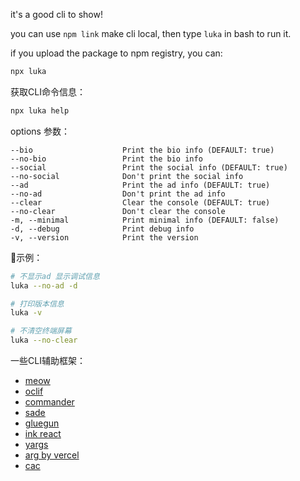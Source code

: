 it's a good cli to show!

you can use `npm link` make cli local, then type `luka` in bash to run it.

if you upload the package to npm registry, you can:

```bash
npx luka
```

获取CLI命令信息：
```bash
npx luka help
```

options 参数：
```
--bio                    Print the bio info (DEFAULT: true)
--no-bio                 Print the bio info
--social                 Print the social info (DEFAULT: true)
--no-social              Don't print the social info
--ad                     Print the ad info (DEFAULT: true)
--no-ad                  Don't print the ad info
--clear                  Clear the console (DEFAULT: true)
--no-clear               Don't clear the console
-m, --minimal            Print minimal info (DEFAULT: false)
-d, --debug              Print debug info
-v, --version            Print the version
```
🌰示例：
```bash
# 不显示ad 显示调试信息
luka --no-ad -d

# 打印版本信息
luka -v

# 不清空终端屏幕
luka --no-clear
```

一些CLI辅助框架：
- [meow](https://www.npmjs.com/package/meow)
- [oclif](https://www.npmjs.com/package/oclif)
- [commander](https://www.npmjs.com/package/commander)
- [sade](https://www.npmjs.com/package/sade)
- [gluegun](https://www.npmjs.com/package/gluegun)
- [ink react](https://www.npmjs.com/package/ink)
- [yargs](https://www.npmjs.com/package/yargs)
- [arg by vercel](https://www.npmjs.com/package/arg)
- [cac](https://www.npmjs.com/package/cac)